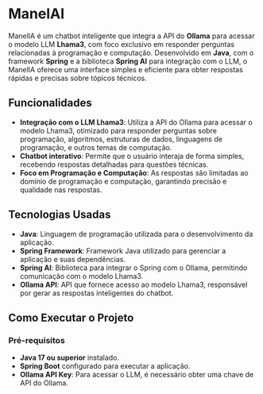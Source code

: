 # ManelAI

ManelIA é um chatbot inteligente que integra a API do **Ollama** para acessar o modelo LLM **Lhama3**, com foco exclusivo em responder perguntas relacionadas à programação e computação. Desenvolvido em **Java**, com o framework **Spring** e a biblioteca **Spring AI** para integração com o LLM, o ManelIA oferece uma interface simples e eficiente para obter respostas rápidas e precisas sobre tópicos técnicos.

## Funcionalidades

- **Integração com o LLM Lhama3**: Utiliza a API do Ollama para acessar o modelo Lhama3, otimizado para responder perguntas sobre programação, algoritmos, estruturas de dados, linguagens de programação, e outros temas de computação.
- **Chatbot interativo**: Permite que o usuário interaja de forma simples, recebendo respostas detalhadas para questões técnicas.
- **Foco em Programação e Computação**: As respostas são limitadas ao domínio de programação e computação, garantindo precisão e qualidade nas respostas.

## Tecnologias Usadas

- **Java**: Linguagem de programação utilizada para o desenvolvimento da aplicação.
- **Spring Framework**: Framework Java utilizado para gerenciar a aplicação e suas dependências.
- **Spring AI**: Biblioteca para integrar o Spring com o Ollama, permitindo comunicação com o modelo Lhama3.
- **Ollama API**: API que fornece acesso ao modelo Lhama3, responsável por gerar as respostas inteligentes do chatbot.

## Como Executar o Projeto

### Pré-requisitos

- **Java 17 ou superior** instalado.
- **Spring Boot** configurado para executar a aplicação.
- **Ollama API Key**: Para acessar o LLM, é necessário obter uma chave de API do Ollama.
